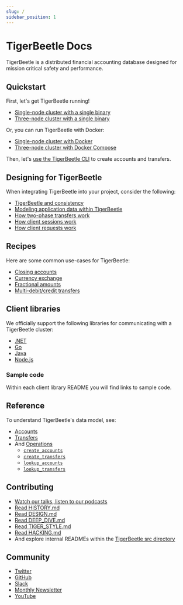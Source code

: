 ```yaml
---
slug: /
sidebar_position: 1
---
```


# TigerBeetle Docs

TigerBeetle is a distributed financial accounting database designed
for mission critical safety and performance.

## Quickstart

First, let's get TigerBeetle running!

* [Single-node cluster with a single binary](./single-binary.md)
* [Three-node cluster with a single binary](./single-binary-three.md)

Or, you can run TigerBeetle with Docker:
* [Single-node cluster with Docker](./with-docker.md)
* [Three-node cluster with Docker Compose](./with-docker-compose.md)

Then, let's [use the TigerBeetle CLI](./cli-repl.md) to create accounts and transfers.

## Designing for TigerBeetle

When integrating TigerBeetle into your project, consider the
following:

- [TigerBeetle and consistency](./design/consistency.md)
- [Modeling application data within TigerBeetle](./design/data-modeling.md)
- [How two-phase transfers work](./design/two-phase-transfers.md)
- [How client sessions work](./design/client-sessions.md)
- [How client requests work](./design/client-requests.md)

## Recipes

Here are some common use-cases for TigerBeetle:

- [Closing accounts](./recipes/close-account.md)
- [Currency exchange](./recipes/currency-exchange.md)
- [Fractional amounts](./recipes/fractional-amounts.md)
- [Multi-debit/credit transfers](./recipes/multi-debit-credit-transfers.md)

## Client libraries

We officially support the following libraries for communicating with a
TigerBeetle cluster:

- [.NET](/src/clients/dotnet/README.md)
- [Go](/src/clients/go/README.md)
- [Java](/src/clients/java/README.md)
- [Node.js](/src/clients/node/README.md)

### Sample code

Within each client library README you will find links to sample code.

## Reference

To understand TigerBeetle's data model, see:

- [Accounts](./reference/accounts.md)
- [Transfers](./reference/transfers.md)
- And [Operations](./reference/operations/index.md)
  - [`create_accounts`](./reference/operations/create_accounts.md)
  - [`create_transfers`](./reference/operations/create_transfers.md)
  - [`lookup_accounts`](./reference/operations/lookup_accounts.md)
  - [`lookup_transfers`](./reference/operations/lookup_transfers.md)

## Contributing

- [Watch our talks, listen to our podcasts](https://github.com/tigerbeetle/tigerbeetle/blob/main/docs/TALKS.md)
- [Read HISTORY.md](https://github.com/tigerbeetle/tigerbeetle/blob/main/docs/HISTORY.md)
- [Read DESIGN.md](https://github.com/tigerbeetle/tigerbeetle/blob/main/docs/DESIGN.md)
- [Read DEEP_DIVE.md](https://github.com/tigerbeetle/tigerbeetle/blob/main/docs/DEEP_DIVE.md)
- [Read TIGER_STYLE.md](https://github.com/tigerbeetle/tigerbeetle/blob/main/docs/TIGER_STYLE.md)
- [Read HACKING.md](https://github.com/tigerbeetle/tigerbeetle/blob/main/docs/HACKING.md)
- And explore internal READMEs within the [TigerBeetle src directory](https://github.com/tigerbeetle/tigerbeetle/tree/main/src)

## Community

- [Twitter](https://twitter.com/tigerbeetledb)
- [GitHub](https://github.com/tigerbeetle/tigerbeetle)
- [Slack](https://slack.tigerbeetle.com/invite)
- [Monthly Newsletter](https://mailchi.mp/8e9fa0f36056/subscribe-to-tigerbeetle)
- [YouTube](https://www.youtube.com/@tigerbeetledb)
